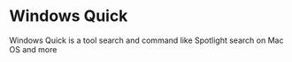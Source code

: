 # Windows Quick

Windows Quick is a tool search and command like Spotlight search on Mac OS and more